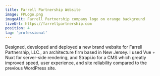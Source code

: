 ```yaml
---
title: Farrell Partnership Website
image: FPLogo.png
imageAlt: Farrell Partnership company logo on orange background
liveUrl: https://farrellpartnership.com
position: 4
tag: 'professional'
---
```

Designed, developed and deployed a new brand website for Farrell Partnership, LLC., an architecture firm based in New Jersey. I used Vue + Nuxt for server-side rendering, and Strapi.io for a CMS which greatly improved speed, user experience, and site reliability compared to the previous WordPress site.
